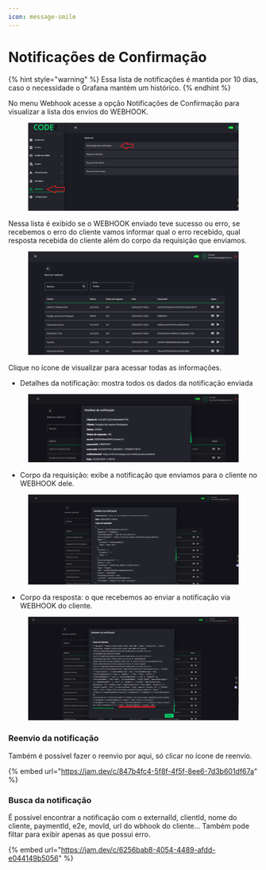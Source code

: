 ```yaml
---
icon: message-smile
---
```


# Notificações de Confirmação

{% hint style="warning" %}
Essa lista de notificações é mantida por 10 dias, caso o necessidade o Grafana mantém um histórico.
{% endhint %}

No menu Webhook acesse a opção Notificações de Confirmação para visualizar a lista dos envios do WEBHOOK.

<figure><img src="../.gitbook/assets/image (24).png" alt=""><figcaption></figcaption></figure>

Nessa lista é exibido se o WEBHOOK enviado teve sucesso ou erro, se recebemos o erro do cliente vamos informar qual o erro recebido, qual resposta recebida do cliente além do corpo da requisição que enviamos.

<figure><img src="../.gitbook/assets/image (25).png" alt=""><figcaption></figcaption></figure>

Clique no ícone de visualizar para acessar todas as informações.

* Detalhes da notificação: mostra todos os dados da notificação enviada

<figure><img src="../.gitbook/assets/image (1) (1).png" alt=""><figcaption></figcaption></figure>

* Corpo da requisição: exibe a notificação que enviamos para o cliente no WEBHOOK dele.

<figure><img src="../.gitbook/assets/image (2) (1).png" alt=""><figcaption></figcaption></figure>

* Corpo da resposta: o que recebemos ao enviar a notificação via WEBHOOK do cliente.

<figure><img src="../.gitbook/assets/image (3).png" alt=""><figcaption></figcaption></figure>

### Reenvio da notificação

Também é possível fazer o reenvio por aqui, só clicar no ícone de reenvio.

{% embed url="https://jam.dev/c/847b4fc4-5f8f-4f5f-8ee6-7d3b601df67a" %}

### Busca da notificação

É possível encontrar a notificação com o externalId, clientId, nome do cliente, paymentId, e2e, movId, url do wbhook do cliente... Também pode filtar para exibir apenas as que possui erro.

{% embed url="https://jam.dev/c/6256bab8-4054-4489-afdd-e044149b5056" %}
